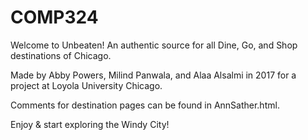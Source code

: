 # COMP324

Welcome to Unbeaten! An authentic source for all Dine, Go, and Shop destinations of Chicago. 

Made by Abby Powers, Milind Panwala, and Alaa Alsalmi in 2017 for a project at Loyola University Chicago. 

Comments for destination pages can be found in AnnSather.html. 

Enjoy & start exploring the Windy City!

